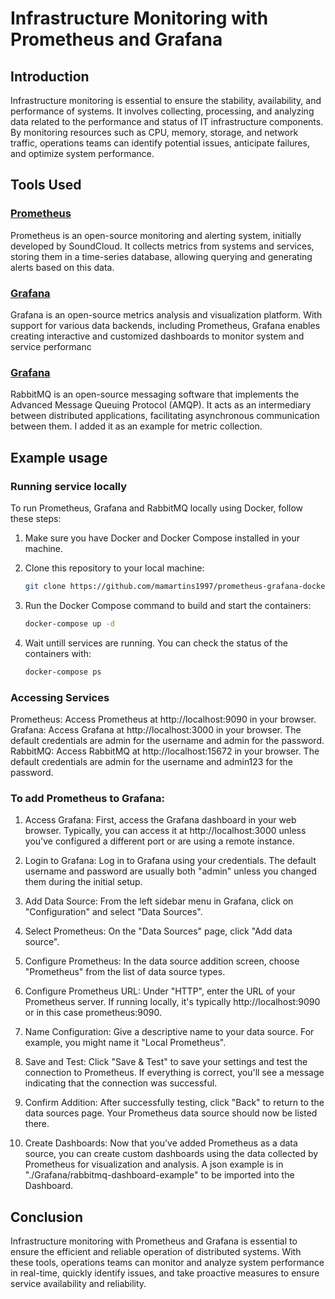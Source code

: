 # Infrastructure Monitoring with Prometheus and Grafana

## Introduction

Infrastructure monitoring is essential to ensure the stability, availability, and performance of systems. It involves collecting, processing, and analyzing data related to the performance and status of IT infrastructure components. By monitoring resources such as CPU, memory, storage, and network traffic, operations teams can identify potential issues, anticipate failures, and optimize system performance.

## Tools Used

### [Prometheus](https://prometheus.io/)
Prometheus is an open-source monitoring and alerting system, initially developed by SoundCloud. It collects metrics from systems and services, storing them in a time-series database, allowing querying and generating alerts based on this data.


### [Grafana](https://grafana.com/)
Grafana is an open-source metrics analysis and visualization platform. With support for various data backends, including Prometheus, Grafana enables creating interactive and customized dashboards to monitor system and service performanc


### [Grafana](https://www.rabbitmq.com/)
RabbitMQ is an open-source messaging software that implements the Advanced Message Queuing Protocol (AMQP). It acts as an intermediary between distributed applications, facilitating asynchronous communication between them. I added it as an example for metric collection.


## Example usage

### Running service locally

To run Prometheus, Grafana and RabbitMQ locally using Docker, follow these steps:

1. Make sure you have Docker and Docker Compose installed in your machine.

2. Clone this repository to your local machine:
    ```bash
    git clone https://github.com/mamartins1997/prometheus-grafana-docker
    ```
3. Run the Docker Compose command to build and start the containers:
    ```bash
    docker-compose up -d
    ```
4. Wait untill services are running. You can check the status of the containers with:
    ```bash
    docker-compose ps
    ```
### Accessing Services

Prometheus: Access Prometheus at http://localhost:9090 in your browser.
Grafana: Access Grafana at http://localhost:3000 in your browser. The default credentials are admin for the username and admin for the password.
RabbitMQ: Access RabbitMQ at http://localhost:15672 in your browser. The default credentials are admin for the username and admin123 for the password.

### To add Prometheus to Grafana: 

 1. Access Grafana: First, access the Grafana dashboard in your web browser. Typically, you can access it at http://localhost:3000 unless you've configured a different port or are using a remote instance.

 2. Login to Grafana: Log in to Grafana using your credentials. The default username and password are usually both "admin" unless you changed them during the initial setup.

 3. Add Data Source: From the left sidebar menu in Grafana, click on "Configuration" and select "Data Sources".

 4. Select Prometheus: On the "Data Sources" page, click "Add data source".
 
 5. Configure Prometheus: In the data source addition screen, choose "Prometheus" from the list of data source types.
 
 6. Configure Prometheus URL: Under "HTTP", enter the URL of your Prometheus server. If running locally, it's typically http://localhost:9090 or in this case prometheus:9090.

 7. Name Configuration: Give a descriptive name to your data source. For example, you might name it "Local Prometheus".

 8. Save and Test: Click "Save & Test" to save your settings and test the connection to Prometheus. If everything is correct, you'll see a message indicating that the connection was successful.

 9. Confirm Addition: After successfully testing, click "Back" to return to the data sources page. Your Prometheus data source should now be listed there.
 
 10. Create Dashboards: Now that you've added Prometheus as a data source, you can create custom dashboards using the data collected by Prometheus for visualization and analysis. A json example is in "./Grafana/rabbitmq-dashboard-example" to be imported into the Dashboard.

## Conclusion

Infrastructure monitoring with Prometheus and Grafana is essential to ensure the efficient and reliable operation of distributed systems. With these tools, operations teams can monitor and analyze system performance in real-time, quickly identify issues, and take proactive measures to ensure service availability and reliability.